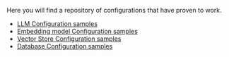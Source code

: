 Here you will find a repository of configurations that have proven to work.

- [LLM Configuration samples](configs/llms_configs.md)
- [Embedding model Configuration samples](configs/embedding_models_configs.md)
- [Vector Store Configuration samples](configs/vector_stores_configs.md)
- [Database Configuration samples](configs/databases_configs.md)
